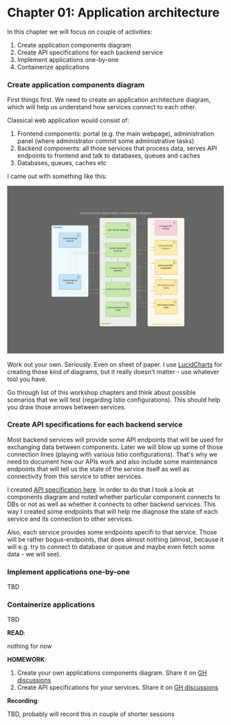 
# Chapter 01: Application architecture

In this chapter we will focus on couple of activities:

1. Create application components diagram
1. Create API specifications for each backend service
1. Implement applications one-by-one
1. Containerize applications

### Create application components diagram

First things first. We need to create an application architecture diagram,
which will help us understand how services connect to each other.

Classical web application would consist of:

1. Frontend components: portal (e.g. the main webpage), administration
panel (where administrator commit some administrative tasks)
1. Backend components: all those services that process data, serves API
endpoints to frontend and talk to databases, queues and caches
1. Databases, queues, caches etc

I came out with something like this:

![application-components](https://raw.githubusercontent.com/docent-net/golearnistio/main/chapter-01/application-components.png)

Work out your own. Seriously. Even on sheet of paper. I use
[LucidCharts](https://lucid.app/) for creating those kind of diagrams, but it
really doesn't matter - use whatever tool you have.

Go through list of this workshop chapters and think about possible scenarios
that we will test (regarding Istio configurations). This should help you draw
those arrows between services.

### Create API specifications for each backend service

Most backend services will provide some API endpoints that will be used for
exchanging data between components. Later we will blow up some of those
connection lines (playing with various Istio configurations). That's why we
need to document how our APIs work and also include some maintenance endpoints
that will tell us the state of the service itself as well as connectivity from
this service to other services.

I created [API specification here](api-spec.md). In order to do that I took a
look at components diagram and noted whether particular component connects to
DBs or not as well as whether it connects to other backend services. This way
I created some endpoints that will help me diagnose the state of each service
and its connection to other services.

Also, each service provides some endpoints specifi to that service. Those will
be rather bogus-endpoints, that does almost nothing (almost, because it will
e.g. try to connect to database or queue and maybe even fetch some data - we
will see).

### Implement applications one-by-one

TBD

### Containerize applications

TBD

**READ**:

nothing for now

**HOMEWORK**:

1. Create your own applications components diagram. Share it on [GH discussions](https://github.com/docent-net/golearnistio/discussions)
1. Create API specifications for your services. Share it on [GH discussions](https://github.com/docent-net/golearnistio/discussions)

**Recording**:

TBD, probably will record this in couple of shorter sessions
